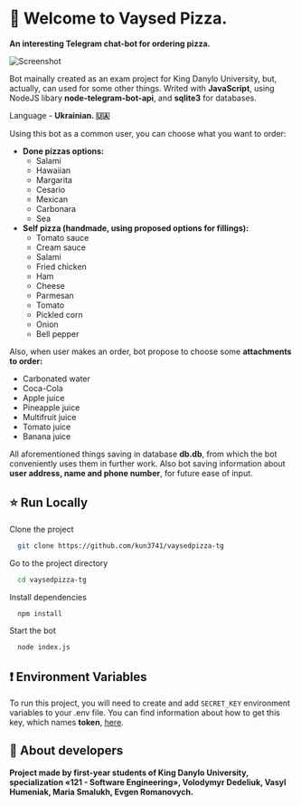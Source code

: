 
# 🍕 Welcome to **Vaysed Pizza**.

**An interesting Telegram chat-bot for ordering pizza.**

![Screenshot](https://vaysed.trolling.today/90jy3ng6.jpg)

Bot mainally created as an exam project for King Danylo University, but, actually, can used for some other things. Writed with **JavaScript**, using NodeJS libary **node-telegram-bot-api**, and **sqlite3** for databases.

Language - **Ukrainian. 🇺🇦** 

Using this bot as a common user, you can choose what you want to order:
- **Done pizzas options:**
  - Salami
  - Hawaiian
  - Margarita
  - Cesario
  - Mexican
  - Carbonara
  - Sea
- **Self pizza (handmade, using proposed options for fillings):**
  - Tomato sauce
  - Cream sauce
  - Salami
  - Fried chicken
  - Ham
  - Cheese
  - Parmesan
  - Tomato
  - Pickled corn
  - Onion
  - Bell pepper

Also, when user makes an order, bot propose to choose some **attachments to order:**
 - Carbonated water
 - Coca-Cola
 - Apple juice
 - Pineapple juice
 - Multifruit juice
 - Tomato juice
 - Banana juice

All aforementioned things saving in database **db.db**, from which the bot conveniently uses them in further work.
Also bot saving information about **user address, name and phone number**, for future ease of input.
## ⭐ Run Locally

Clone the project
```bash
  git clone https://github.com/kun3741/vaysedpizza-tg
```

Go to the project directory
```bash
  cd vaysedpizza-tg
```

Install dependencies
```bash
  npm install
```

Start the bot
```bash
  node index.js
```


## ❗ Environment Variables

To run this project, you will need to create and add `SECRET_KEY` environment variables to your .env file.
You can find information about how to get this key, which names **token**, [here](https://core.telegram.org/bots/tutorial).


## 👤 About developers
**Project made by first-year students of King Danylo University, specialization «121 - Software Engineering», Volodymyr Dedeliuk, Vasyl Humeniak, Maria Smalukh, Evgen Romanovych.**
